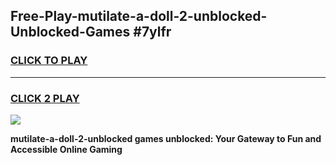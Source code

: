 
## Free-Play-mutilate-a-doll-2-unblocked-Unblocked-Games #7ylfr
<h3>
<a href="https://news.freeplayer.one?title=mutilate-a-doll-2-unblocked&ref=8M">CLICK TO PLAY</a></h3>
<hr>

<h3>
<a href="https://news.freeplayer.one?title=mutilate-a-doll-2-unblocked&ref=8M">CLICK 2 PLAY</a>
  
</h3>

<a href="https://news.freeplayer.one?title=mutilate-a-doll-2-unblocked&ref=8M"><img src="https://clearcache.store/games.png"></a>


**mutilate-a-doll-2-unblocked games unblocked: Your Gateway to Fun and Accessible Online Gaming**

